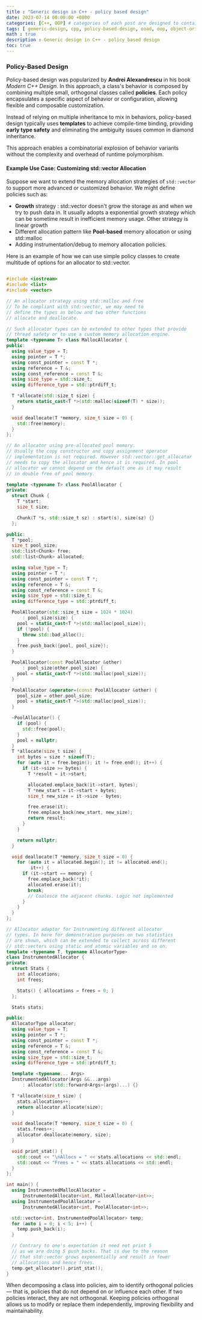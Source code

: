 ```yaml
---
title : "Generic design in C++ - policy based design"
date: 2023-07-14 00:00:00 +0800
categories: [C++, OOP] # categories of each post are designed to contain up to two elements
tags: [ generic-design, cpp, policy-based-design, ooad, oop, object-oriented-design]  # TAG names should always be lowercase
math : true
description : Generic design in C++ - policy based design
toc: true
---
```


### Policy-Based Design

Policy-based design was popularized by **Andrei Alexandrescu** in his book *Modern C++ Design*. In this approach, a class's behavior is composed by combining multiple small, orthogonal classes called **policies**. Each policy encapsulates a specific aspect of behavior or configuration, allowing flexible and composable customization.

Instead of relying on multiple inheritance to mix in behaviors, policy-based design typically uses **templates** to achieve compile-time binding, providing **early type safety** and eliminating the ambiguity issues common in diamond inheritance.

This approach enables a combinatorial explosion of behavior variants without the complexity and overhead of runtime polymorphism.

#### Example Use Case: Customizing std::vector Allocation

Suppose we want to extend the memory allocation strategies of `std::vector` to support more advanced or customized behavior. We might define policies such as:
- **Growth** strategy : std::vector doesn't grow the storage as and when we try to push data in. It usually adopts a exponential growth strategy which can be sometime result in inefficient memory usage. Other strategy is linear growth 
- Different allocation pattern like **Pool-based** memory allocation or using std::malloc
- Adding instrumentation/debug to memory allocation policies. 

Here is an example of how we can use simple policy classes to create multitude of options for an allocator to std::vector.

```cpp

#include <iostream>
#include <list>
#include <vector>

// An allocator strategy using std::malloc and free
// To be compliant with std::vector, we may need to
// define the types as below and two other functions
// allocate and deallocate.

// Such allocator types can be extended to other types that provide
// thread safety or to use a custom memory allocation engine.
template <typename T> class MallocAllocator {
public:
  using value_type = T;
  using pointer = T *;
  using const_pointer = const T *;
  using reference = T &;
  using const_reference = const T &;
  using size_type = std::size_t;
  using difference_type = std::ptrdiff_t;

  T *allocate(std::size_t size) {
    return static_cast<T *>(std::malloc(sizeof(T) * size));
  }

  void deallocate(T *memory, size_t size = 0) {
    std::free(memory);
  }
};

// An allocator using pre-allocated pool memory.
// Usually the copy constructor and copy assignment operator
// implementation is not required. However std::vector::get_allocator
// needs to copy the allocator and hence it is required. In pool 
// allocator we cannot depend on the default one as it may result
// in double free of pool memory.

template <typename T> class PoolAllocator {
private:
  struct Chunk {
    T *start;
    size_t size;

    Chunk(T *s, std::size_t sz) : start(s), size(sz) {}
  };

public:
  T *pool;
  size_t pool_size;
  std::list<Chunk> free;
  std::list<Chunk> allocated;

  using value_type = T;
  using pointer = T *;
  using const_pointer = const T *;
  using reference = T &;
  using const_reference = const T &;
  using size_type = std::size_t;
  using difference_type = std::ptrdiff_t;

  PoolAllocator(std::size_t size = 1024 * 1024)
      : pool_size(size) {
    pool = static_cast<T *>(std::malloc(pool_size));
    if (!pool) {
      throw std::bad_alloc();
    }
    free.push_back({pool, pool_size});
  }

  PoolAllocator(const PoolAllocator &other)
      : pool_size(other.pool_size) {
    pool = static_cast<T *>(std::malloc(pool_size));
  }

  PoolAllocator &operator=(const PoolAllocator &other) {
    pool_size = other.pool_size;
    pool = static_cast<T *>(std::malloc(pool_size));
  }

  ~PoolAllocator() {
    if (pool) {
      std::free(pool);
    }
    pool = nullptr;
  }
  T *allocate(size_t size) {
    int bytes = size * sizeof(T);
    for (auto it = free.begin(); it != free.end(); it++) {
      if (it->size >= bytes) {
        T *result = it->start;

        allocated.emplace_back(it->start, bytes);
        T *new_start = it->start + bytes;
        size_t new_size = it->size - bytes;

        free.erase(it);
        free.emplace_back(new_start, new_size);
        return result;
      }
    }

    return nullptr;
  }

  void deallocate(T *memory, size_t size = 0) {
    for (auto it = allocated.begin(); it != allocated.end();
         it++) {
      if (it->start == memory) {
        free.emplace_back(*it);
        allocated.erase(it);
        break;
        // Coalesce the adjacent chunks. Logic not implemented
      }
    }
  }
};

// Allocator adaptor for Instrumenting different allocator
// types. In here for demonstration purposes on two statistics
// are shown, which can be extended to collect across different
// std::vectors using static and atomic variables and so on.
template <typename T, typename AllocatorType>
class InstrumentedAllocator {
private:
  struct Stats {
    int allocations;
    int frees;

    Stats() { allocations = frees = 0; }
  };

  Stats stats;

public:
  AllocatorType allocator;
  using value_type = T;
  using pointer = T *;
  using const_pointer = const T *;
  using reference = T &;
  using const_reference = const T &;
  using size_type = std::size_t;
  using difference_type = std::ptrdiff_t;

  template <typename... Args>
  InstrumentedAllocator(Args &&...args)
      : allocator(std::forward<Args>(args)...) {}

  T *allocate(size_t size) {
    stats.allocations++;
    return allocator.allocate(size);
  }

  void deallocate(T *memory, size_t size = 0) {
    stats.frees++;
    allocator.deallocate(memory, size);
  }

  void print_stat() {
    std::cout << "\nAllocs = " << stats.allocations << std::endl;
    std::cout << "Frees = " << stats.allocations << std::endl;
  }
};

int main() {
  using InstrumentedMallocAllocator =
      InstrumentedAllocator<int, MallocAllocator<int>>;
  using InstrumentedPoolAllocator =
      InstrumentedAllocator<int, PoolAllocator<int>>;

  std::vector<int, InstrumentedPoolAllocator> temp;
  for (auto i = 0; i < 5; i++) {
    temp.push_back(i);
  }

  // Contrary to one's expectation it need not print 5
  // as we are doing 5 push_backs. That is due to the reason
  // that std::vector grows exponentially and result in fewer
  // allocations and hence frees.
  temp.get_allocator().print_stat();
}

```

When decomposing a class into policies, aim to identify orthogonal policies — that is, policies that do not depend on or influence each other. If two policies interact, they are not orthogonal. Keeping policies orthogonal allows us to modify or replace them independently, improving flexibility and maintainability.
